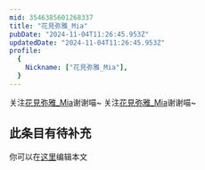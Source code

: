 ```yaml
---
mid: 3546385601268337
title: "花見弥雅_Mia"
pubDate: "2024-11-04T11:26:45.953Z"
updatedDate: "2024-11-04T11:26:45.953Z"
profile:
  {
    Nickname: ["花見弥雅_Mia"],
  }
---
```


关注[花見弥雅_Mia](https://space.bilibili.com/3546385601268337)谢谢喵~ 关注[花見弥雅_Mia](https://space.bilibili.com/3546385601268337)谢谢喵~

## 此条目有待补充
你可以在[这里](https://github.com/Yuhanawa/VTuber.ICU/edit/master/src/content/v/花見弥雅_Mia/index.md)编辑本文

